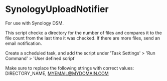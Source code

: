 # SynologyUploadNotifier

For use with Synology DSM.

This script checkc a directory for the number of files and compares it to the file count from the last time it was checked. If there are more files, send an email notification.

Create a scheduled task, and add the script under 'Task Settings' > 'Run Command' > 'User defined script'

Make sure to replace the following strings with correct values: DIRECTORY_NAME, MYEMAIL@MYDOMAIN.COM
